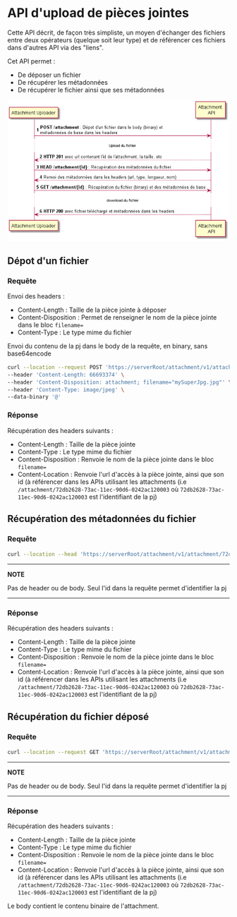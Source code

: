 # API d'upload de pièces jointes

Cette API décrit, de façon très simpliste, un moyen d'échanger des fichiers entre deux opérateurs (quelque soit leur type)
et de référencer ces fichiers dans d'autres API via des "liens".

Cet API permet :
- De déposer un fichier
- De récupérer les métadonnées
- De récupérer le fichier ainsi que ses métadonnées

![Use Cases](sequence.png)

## Dépot d'un fichier

### Requête

Envoi des headers : 
- Content-Length : Taille de la pièce jointe à déposer
- Content-Disposition : Permet de renseigner le nom de la pièce jointe dans le bloc ```filename=```
- Content-Type : Le type mime du fichier

Envoi du contenu de la pj dans le body de la requête, en binary, sans base64encode

```bash
curl --location --request POST 'https://serverRoot/attachment/v1/attachment' \
--header 'Content-Length: 66693374' \
--header 'Content-Disposition: attachment; filename="mySuperJpg.jpg"' \
--header 'Content-Type: image/jpeg' \
--data-binary '@'
```

### Réponse

Récupération des headers suivants : 

- Content-Length : Taille de la pièce jointe
- Content-Type : Le type mime du fichier
- Content-Disposition : Renvoie le nom de la pièce jointe dans le bloc ```filename=```
- Content-Location : Renvoie l'url d'accès à la pièce jointe, ainsi que son id (à référencer dans les APIs utilisant les attachments 
  (i.e ```/attachment/72db2628-73ac-11ec-90d6-0242ac120003``` où ```72db2628-73ac-11ec-90d6-0242ac120003``` est l'identifiant de la pj)

## Récupération des métadonnées du fichier

### Requête

```bash
curl --location --head 'https://serverRoot/attachment/v1/attachment/72db2628-73ac-11ec-90d6-0242ac120003'
```
---
**NOTE**

Pas de header ou de body. Seul l'id dans la requête permet d'identifier la pj

---

### Réponse

Récupération des headers suivants :

- Content-Length : Taille de la pièce jointe
- Content-Type : Le type mime du fichier
- Content-Disposition : Renvoie le nom de la pièce jointe dans le bloc ```filename=```
- Content-Location : Renvoie l'url d'accès à la pièce jointe, ainsi que son id (à référencer dans les APIs utilisant les attachments
  (i.e ```/attachment/72db2628-73ac-11ec-90d6-0242ac120003``` où ```72db2628-73ac-11ec-90d6-0242ac120003``` est l'identifiant de la pj)

## Récupération du fichier déposé

### Requête

```bash
curl --location --request GET 'https://serverRoot/attachment/v1/attachment/72db2628-73ac-11ec-90d6-0242ac120003'
```
---
**NOTE**

Pas de header ou de body. Seul l'id dans la requête permet d'identifier la pj

---

### Réponse

Récupération des headers suivants :

- Content-Length : Taille de la pièce jointe
- Content-Type : Le type mime du fichier
- Content-Disposition : Renvoie le nom de la pièce jointe dans le bloc ```filename=```
- Content-Location : Renvoie l'url d'accès à la pièce jointe, ainsi que son id (à référencer dans les APIs utilisant les attachments
  (i.e ```/attachment/72db2628-73ac-11ec-90d6-0242ac120003``` où ```72db2628-73ac-11ec-90d6-0242ac120003``` est l'identifiant de la pj)

Le body contient le contenu binaire de l'attachment.
